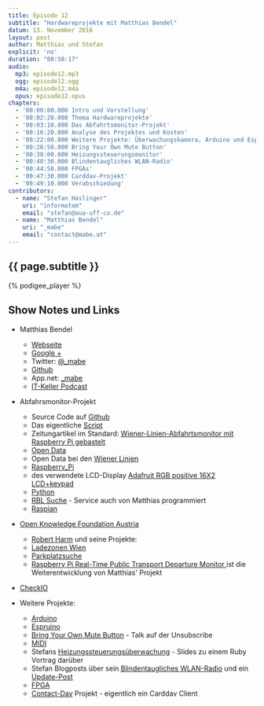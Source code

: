 ```yaml
---
title: Episode 12
subtitle: "Hardwareprojekte mit Matthias Bendel"
datum: 13. November 2016
layout: post
author: Matthias und Stefan
explicit: 'no'
duration: "00:50:17"
audio:
  mp3: episode12.mp3
  ogg: episode12.ogg
  m4a: episode12.m4a
  opus: episode12.opus
chapters:
  - '00:00:00.000 Intro und Vorstellung'
  - '00:02:20.000 Thema Hardwareprojekte'
  - '00:03:10.000 Das Abfahrtsmonitor-Projekt'
  - '00:16:20.000 Analyse des Projektes und Kosten'
  - '00:22:00.000 Weitere Projekte: Überwachungskamera, Arduino und Espruino'
  - '00:26:50.000 Bring Your Own Mute Button'
  - '00:38:00.000 Heizungssteuerungsmonitor'
  - '00:40:30.000 Blindentaugliches WLAN-Radio'
  - '00:44:50.000 FPGAs'
  - '00:47:30.000 Carddav-Projekt'
  - '00:49:10.000 Verabschiedung'
contributors:
  - name: "Stefan Haslinger"
    uri: "informatom"
    email: "stefan@aua-uff-co.de"
  - name: "Matthias Bendel"
    uri: "_mabe"
    email: "contact@mabe.at"
---
```


## {{ page.subtitle }}

{% podigee_player %}

## Show Notes und Links

* Matthias Bendel
  * [Webseite](https://mabe.at/)
  * [Google +](https://plus.google.com/+MatthiasBendel)
  * Twitter: [@_mabe](https://twitter.com/_mabe)
  * [Github](https://github.com/mabe-at)
  * App.net: [_mabe](https://alpha.app.net/_mabe)
  * [IT-Keller Podcast](https://it-keller.at/podcast)

* Abfahrsmonitor-Projekt
  * Source Code auf [Github](https://github.com/mabe-at/WL-Monitor-Pi)
  * Das eigentliche [Script](https://github.com/mabe-at/WL-Monitor-Pi/blob/master/monitor.py)
  * Zeitungartikel im Standard: [Wiener-Linien-Abfahrtsmonitor mit Raspberry Pi gebastelt](http://derstandard.at/2000034622153/Wiener-Linien-Abfahrtsmonitor-mit-Raspberry-Pi-gebastelt)
  * [Open Data](https://de.wikipedia.org/wiki/Open_Data)
  * Open Data bei den [Wiener Linien](http://www.wienerlinien.at/eportal3/ep/channelView.do?pageTypeId=66528&channelId=-48664)
  * [Raspberry_Pi](https://de.wikipedia.org/wiki/Raspberry_Pi)
  * des verwendete LCD-Display [Adafruit RGB positive 16X2 LCD+keypad](https://www.adafruit.com/product/1109)
  * [Python](https://www.python.org/)
  * [RBL Suche](https://till.mabe.at/rbl/) - Service auch von Matthias programmiert
  * [Raspian](https://www.raspbian.org/)

* [Open Knowledge Foundation Austria](http://okfn.at/)
  * [Robert Harm](https://twitter.com/RobertHarm) und seine Projekte:
  * [Ladezonen Wien](https://www.data.gv.at/anwendungen/ladezonen-wien-app/)
  * [Parkplatzsuche](https://www.data.gv.at/anwendungen/parkplatzsuche-at/)
  * [Raspberry Pi Real-Time Public Transport Departure Monitor
](https://www.data.gv.at/anwendungen/raspberry-pi-real-time-public-transport-departure-monitor/) ist die Weiterentwicklung von Matthias' Projekt
* [CheckIO](https://checkio.org/)

* Weitere Projekte:
  * [Arduino](https://www.arduino.cc/)
  * [Espruino](https://www.espruino.com/)
  * [Bring Your Own Mute Button](https://www.youtube.com/watch?v=FoaqZLU_790&list=PLIoqMTM7qDWpjVDQMOjGSN3b4hgsRVwHH&index=4) - Talk auf der Unsubscribe
  * [MIDI](https://de.wikipedia.org/wiki/Musical_Instrument_Digital_Interface)
  * Stefans [Heizungssteuerungsüberwachung](https://www.informatom.com/presentations/heat_monitor/heat_monitor.html#1) - Slides zu einem Ruby Vortrag darüber
  * Stefan Blogposts über sein [Blindentaugliches WLAN-Radio](https://www.informatom.com/2012/04/24/blindentaugliches-wlan-radio.html)
    und ein [Update-Post](https://www.informatom.com/2012/04/27/blindentaugliches-wlan-radio-2.html)
  * [FPGA](https://de.wikipedia.org/wiki/Field_Programmable_Gate_Array)
  * [Contact-Dav](https://github.com/mabe-at/Contact-Dav) Projekt - eigentlich ein Carddav Client